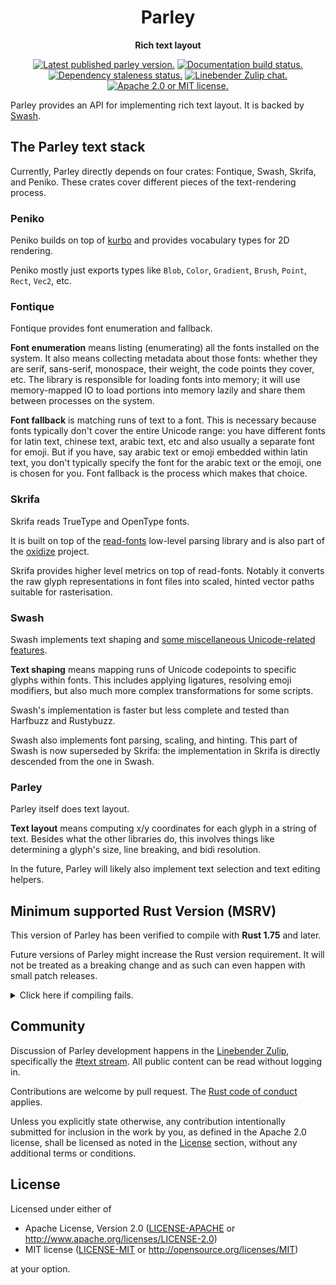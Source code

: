 <div align="center">

# Parley

**Rich text layout**

[![Latest published parley version.](https://img.shields.io/crates/v/parley.svg)](https://crates.io/crates/parley)
[![Documentation build status.](https://img.shields.io/docsrs/parley.svg)](https://docs.rs/parley)
[![Dependency staleness status.](https://deps.rs/crate/parley/latest/status.svg)](https://deps.rs/crate/parley)
[![Linebender Zulip chat.](https://img.shields.io/badge/Linebender-%23text-blue?logo=Zulip)](https://xi.zulipchat.com/#narrow/stream/205635-text)
[![Apache 2.0 or MIT license.](https://img.shields.io/badge/license-Apache--2.0_OR_MIT-blue.svg)](#license)

</div>

Parley provides an API for implementing rich text layout.
It is backed by [Swash](https://github.com/dfrg/swash).

## The Parley text stack

Currently, Parley directly depends on four crates: Fontique, Swash, Skrifa, and Peniko.
These crates cover different pieces of the text-rendering process.

### Peniko

Peniko builds on top of [kurbo](https://crates.io/crates/kurbo) and provides vocabulary types for 2D rendering.

Peniko mostly just exports types like `Blob`, `Color`, `Gradient`, `Brush`, `Point`, `Rect`, `Vec2`, etc.

### Fontique

Fontique provides font enumeration and fallback.

**Font enumeration** means listing (enumerating) all the fonts installed on the system.
It also means collecting metadata about those fonts: whether they are serif, sans-serif, monospace, their weight, the code points they cover, etc.
The library is responsible for loading fonts into memory; it will use memory-mapped IO to load portions into memory lazily and share them between processes on the system.

**Font fallback** is matching runs of text to a font.
This is necessary because fonts typically don't cover the entire Unicode range: you have different fonts for latin text, chinese text, arabic text, etc and also usually a separate font for emoji.
But if you have, say arabic text or emoji embedded within latin text, you don't typically specify the font for the arabic text or the emoji, one is chosen for you.
Font fallback is the process which makes that choice.

### Skrifa

Skrifa reads TrueType and OpenType fonts.

It is built on top of the [read-fonts](https://github.com/googlefonts/fontations/tree/main/read-fonts) low-level parsing library and is also part of the [oxidize](https://github.com/googlefonts/oxidize) project.

Skrifa provides higher level metrics on top of read-fonts.
Notably it converts the raw glyph representations in font files into scaled, hinted vector paths suitable for rasterisation.

### Swash

Swash implements text shaping and [some miscellaneous Unicode-related features](https://github.com/dfrg/swash#text-analysis).

**Text shaping** means mapping runs of Unicode codepoints to specific glyphs within fonts.
This includes applying ligatures, resolving emoji modifiers, but also much more complex transformations for some scripts.

Swash's implementation is faster but less complete and tested than Harfbuzz and Rustybuzz.

Swash also implements font parsing, scaling, and hinting.
This part of Swash is now superseded by Skrifa: the implementation in Skrifa is directly descended from the one in Swash.

### Parley

Parley itself does text layout.

**Text layout** means computing x/y coordinates for each glyph in a string of text.
Besides what the other libraries do, this involves things like determining a glyph's size, line breaking, and bidi resolution.

In the future, Parley will likely also implement text selection and text editing helpers.


## Minimum supported Rust Version (MSRV)

This version of Parley has been verified to compile with **Rust 1.75** and later.

Future versions of Parley might increase the Rust version requirement.
It will not be treated as a breaking change and as such can even happen with small patch releases.

<details>
<summary>Click here if compiling fails.</summary>

As time has passed, some of Parley's dependencies could have released versions with a higher Rust requirement.
If you encounter a compilation issue due to a dependency and don't want to upgrade your Rust toolchain, then you could downgrade the dependency.

```sh
# Use the problematic dependency's name and version
cargo update -p package_name --precise 0.1.1
```
</details>

## Community

Discussion of Parley development happens in the [Linebender Zulip](https://xi.zulipchat.com/), specifically the [#text stream](https://xi.zulipchat.com/#narrow/stream/205635-text).
All public content can be read without logging in.

Contributions are welcome by pull request. The [Rust code of conduct] applies.

Unless you explicitly state otherwise, any contribution intentionally submitted for inclusion in the work by you, as defined in the Apache 2.0 license, shall be licensed as noted in the [License](#license) section, without any additional terms or conditions.

## License

Licensed under either of

- Apache License, Version 2.0 ([LICENSE-APACHE](LICENSE-APACHE) or <http://www.apache.org/licenses/LICENSE-2.0>)
- MIT license ([LICENSE-MIT](LICENSE-MIT) or <http://opensource.org/licenses/MIT>)

at your option.

[Rust code of conduct]: https://www.rust-lang.org/policies/code-of-conduct
